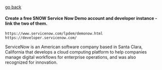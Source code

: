    <!-- Copyright 2020 SJULTRA, inc.

   Licensed under the Apache License, Version 2.0 (the "License");
   you may not use this file except in compliance with the License.
   You may obtain a copy of the License at

       http://www.apache.org/licenses/LICENSE-2.0

   Unless required by applicable law or agreed to in writing, software
   distributed under the License is distributed on an "AS IS" BASIS,
   WITHOUT WARRANTIES OR CONDITIONS OF ANY KIND, either express or implied.
   See the License for the specific language governing permissions and
   limitations under the License. -->
   
[go back](../Getting-Started)

#### Create a free SNOW Service Now Demo account and developer instance - link the two of them.

    https://www.servicenow.com/lpdem/demonow.html
    https://developer.servicenow.com/

ServiceNow is an American software company based in Santa Clara, California that develops a cloud computing platform to help companies manage digital workflows for enterprise operations, and was also recognized for innovation.